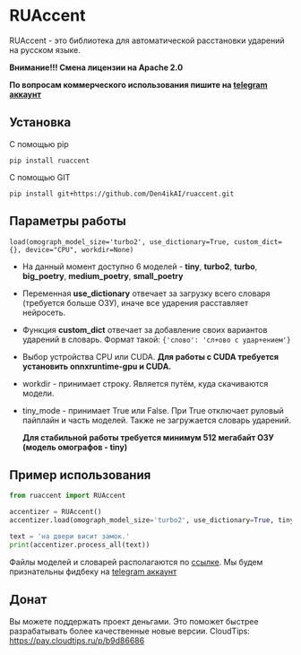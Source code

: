 # RUAccent

RUAccent - это библиотека для автоматической расстановки ударений на русском языке.

**Внимание!!! Смена лицензии на Apache 2.0**

**По вопросам коммерческого использования пишите на [telegram аккаунт](https://t.me/chckdskeasfsd)**
## Установка
   С помощью pip
   ```
   pip install ruaccent
   ```
   С помощью GIT
   ```
   pip install git+https://github.com/Den4ikAI/ruaccent.git
   ```
## Параметры работы

    load(omograph_model_size='turbo2', use_dictionary=True, custom_dict={}, device="CPU", workdir=None)

 - На данный момент доступно 6 моделей - **tiny**, **turbo2**, **turbo**, **big_poetry**, **medium_poetry**, **small_poetry**
 - Переменная **use_dictionary** отвечает за загрузку всего словаря (требуется больше ОЗУ), иначе все ударения расставляет нейросеть. 
 - Функция **custom_dict** отвечает за добавление своих вариантов ударений в словарь. Формат такой: `{'слово': 'сл+ово с удар+ением'}`
- Выбор устройства CPU или CUDA. **Для работы с CUDA требуется установить onnxruntime-gpu и CUDA.**
- workdir - принимает строку. Является путём, куда скачиваются модели.
- tiny_mode - принимает True или False. При True отключает руловый пайплайн и часть моделей. Также не загружается словарь ударений.

    **Для стабильной работы требуется минимум 512 мегабайт ОЗУ (модель омографов - tiny)**

## Пример использования
```python
from ruaccent import RUAccent

accentizer = RUAccent()
accentizer.load(omograph_model_size='turbo2', use_dictionary=True, tiny_mode=False)

text = 'на двери висит замок.'
print(accentizer.process_all(text))
```

Файлы моделей и словарей располагаются по [ссылке](https://huggingface.co/ruaccent/accentuator). Мы будем признательны фидбеку на [telegram аккаунт](https://t.me/chckdskeasfsd)

## Донат
Вы можете поддержать проект деньгами. Это поможет быстрее разрабатывать более качественные новые версии. 
CloudTips: https://pay.cloudtips.ru/p/b9d86686